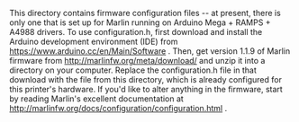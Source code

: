 This directory contains firmware configuration files -- at present, there is only one that is set up for Marlin running on Arduino Mega + RAMPS + A4988 drivers.
To use configuration.h, first download and install the Arduino development environment (IDE) from https://www.arduino.cc/en/Main/Software .
Then, get version 1.1.9 of Marlin firmware from http://marlinfw.org/meta/download/ and unzip it into a directory on your computer.
Replace the configuration.h file in that download with the file from this directory, which is already configured for this printer's hardware.
If you'd like to alter anything in the firmware, start by reading Marlin's excellent documentation at http://marlinfw.org/docs/configuration/configuration.html .
